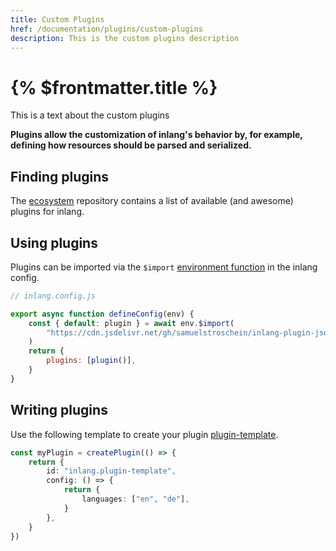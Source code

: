 ```yaml
---
title: Custom Plugins
href: /documentation/plugins/custom-plugins
description: This is the custom plugins description
---
```


# {% $frontmatter.title %}

This is a text about the custom plugins

**Plugins allow the customization of inlang's behavior by, for example, defining how resources should be parsed and serialized.**

## Finding plugins

The [ecosystem](https://github.com/inlang/ecosystem) repository contains a list of available (and awesome) plugins for inlang.

## Using plugins

Plugins can be imported via the `$import` [environment function](/documentation/inlang-environment) in the inlang config.

```js
// inlang.config.js

export async function defineConfig(env) {
	const { default: plugin } = await env.$import(
		"https://cdn.jsdelivr.net/gh/samuelstroschein/inlang-plugin-json/dist/index.js",
	)
	return {
		plugins: [plugin()],
	}
}
```

## Writing plugins

Use the following template to create your plugin [plugin-template](https://github.com/inlang/plugin-template).

```ts
const myPlugin = createPlugin(() => {
	return {
		id: "inlang.plugin-template",
		config: () => {
			return {
				languages: ["en", "de"],
			}
		},
	}
})
```

